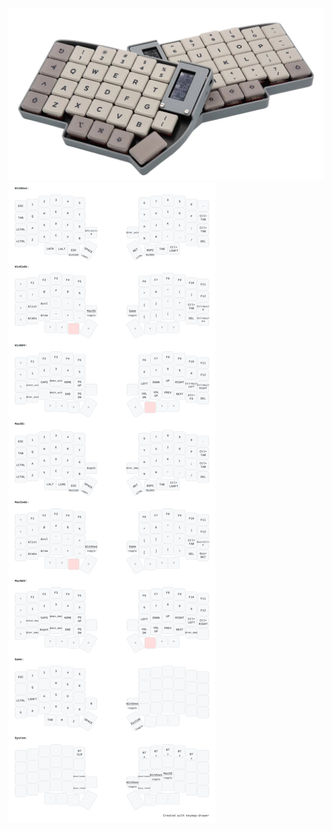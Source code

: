![image](https://github.com/cloverdefa/lily58-wireless-view-zmk-config/blob/main/IMG/lily58.jpg)  
![image](https://github.com/cloverdefa/lily58-wireless-view-zmk-config/blob/main/IMG/lily58.svg)
